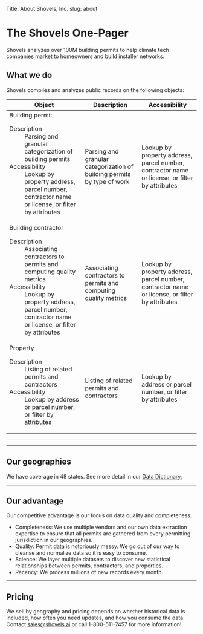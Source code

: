 Title: About Shovels, Inc.
slug: about

<div class="py-24">
  <div class="mx-auto max-w-7xl px-6">
    <div class="max-w-md">
      <h1 class="mt-2 text-4xl font-bold tracking-tight text-amber-300">The Shovels One-Pager</h1>
      <p class="mt-10 text-lg leading-6 text-stone-200">Shovels analyzes over 100M building permits to help climate tech companies market to homeowners and build installer networks.</p>
    </div>
  </div>
</div>

<div id="about-contentss" class="bg-lime-50 py-8">
  <div class="mx-auto max-w-7xl px-6">
    <article class="flex flex-col md:flex-row my-12">
      <!-- left -->
      <div class="lg:w-96 mr-10">
        <h2 class="text-lg font-bold text-emerald-800 tracking-wide uppercase">What we do</h2>
      </div>
      <!-- right -->
      <div class="max-w-2xl">
        <p class="mt-2 font-medium text-gray-900 max-w-lg">Shovels compiles and analyzes public records on the following objects:</p>
        <table class="min-w-full divide-y divide-gray-300 mt-10 max-w-2xl">
          <thead>
            <tr>
              <th scope="col" class="text-left text-base font-semibold text-stone-400 uppercase sm:pl-0">Object
              </th>
              <th scope="col" class="hidden px-3 text-left text-base font-semibold text-stone-400 uppercase lg:table-cell">
                Description</th>
              <th scope="col" class="hidden px-3 text-left text-base font-semibold text-stone-400 uppercase sm:table-cell">
                Accessibility</th>
            </tr>
          </thead>
          <tbody class="divide-y divide-gray-200">
            <tr>
              <td
                class="w-full max-w-0 py-4 text-base font-medium text-black sm:w-auto sm:max-w-none sm:pl-0">
                Building permit
                <dl class="font-normal lg:hidden">
                  <dt class="sr-only">Description</dt>
                  <dd class="mt-1 text-gray-700">Parsing and granular categorization of building permits</dd>
                  <dt class="sr-only sm:hidden">Accessibility</dt>
                  <dd class="mt-1 text-gray-500 sm:hidden">Lookup by property address, parcel number, contractor name or license, or filter by attributes</dd>
                </dl>
              </td>
              <td class="hidden px-3 py-4 text-base text-gray-500 lg:table-cell">Parsing and granular categorization of building permits by type of work</td>
              <td class="hidden px-3 py-4 text-base text-gray-500 sm:table-cell">Lookup by property address, parcel number, contractor name or license, or filter by attributes</td>
            </tr>
            <tr>
              <td
                class="w-full max-w-0 py-4 text-base font-medium text-black sm:w-auto sm:max-w-none sm:pl-0">
                Building contractor
                <dl class="font-normal lg:hidden">
                  <dt class="sr-only">Description</dt>
                  <dd class="mt-1 text-gray-700">Associating contractors to permits and computing quality metrics
                  </dd>
                  <dt class="sr-only sm:hidden">Accessibility</dt>
                  <dd class="mt-1 text-gray-500 sm:hidden">Lookup by property address, parcel number, contractor name or license, or filter by attributes</dd>
                </dl>
              </td>
              <td class="hidden px-3 py-4 text-base text-gray-500 lg:table-cell">Associating contractors to permits and computing quality metrics</td>
              <td class="hidden px-3 py-4 text-base text-gray-500 sm:table-cell">Lookup by property address, parcel number, contractor name or license, or filter by attributes</td>
            </tr>
            <tr>
              <td
                class="w-full max-w-0 py-4 text-base font-medium text-black sm:w-auto sm:max-w-none sm:pl-0">
                Property
                <dl class="font-normal lg:hidden">
                  <dt class="sr-only">Description</dt>
                  <dd class="mt-1 text-gray-700">Listing of related permits and contractors</dd>
                  <dt class="sr-only sm:hidden">Accessibility</dt>
                  <dd class="mt-1 text-gray-500 sm:hidden">Lookup by address or parcel number, or filter by attributes</dd>
                </dl>
              </td>
              <td class="hidden px-3 py-4 text-base text-gray-500 lg:table-cell">Listing of related permits and contractors
              </td>
              <td class="hidden px-3 py-4 text-base text-gray-500 sm:table-cell">Lookup by address or parcel number, or filter by attributes</td>
            </tr>
          </tbody>
        </table>
        <hr class="border border-stone-200">
      </div>
    </article>
    <hr class="border-2 border-gray-900 my-12">
    <article class="flex flex-col md:flex-row my-12">
      <!-- left -->
      <div class="lg:w-96 mr-10">
        <h2 class="text-lg font-bold text-emerald-800 tracking-wide uppercase">Our geographies</h2>
      </div>
      <!-- right -->
      <div class="max-w-2xl">
        <p class="mt-2 text-base text-gray-700">We have coverage in 48 states. See more detail in our <a href="https://docs.google.com/spreadsheets/d/1qiIxx37_-6vGfGp2i5pXv4w2FdsLsShjCqSVO5v6OMQ/edit#gid=1818227349" target="_blank" class="font-semibold hover:text-amber-500">Data Dictionary.</a></p>
      </div>
    </article>
    <hr class="border-2 border-gray-900 my-12">
    <article class="flex flex-col md:flex-row my-12">
      <!-- left -->
      <div class="lg:w-96 mr-10">
        <h2 class="text-lg font-bold text-emerald-800 tracking-wide uppercase">Our advantage</h2>
      </div>
      <!-- right -->
      <div class="max-w-2xl">
        <p class="mt-2 text-base text-gray-700">Our competitive advantage is our focus on data quality and completeness.
        </p>
        <ul class="list-disc ml-4 max-w-2xl">
          <li class="mt-3 text-base text-gray-700"><span class="font-semibold">Completeness</span>: We use multiple
            vendors and our own data extraction expertise to ensure that all permits are gathered from every permitting jurisdiction in our geographies.</li>
          <li class="mt-3 text-base text-gray-700"><span class="font-semibold">Quality</span>: Permit data is notoriously messy. We go out of our way to cleanse and normalize data so it is easy to consume.</li>
          <li class="mt-3 text-base text-gray-700"><span class="font-semibold">Science</span>: We layer multiple datasets to discover new statistical relationships between permits, contractors, and properties.</li>
          <li class="mt-3 text-base text-gray-700"><span class="font-semibold">Recency</span>: We process millions of new records every month.</li>
        </ul>
      </div>
    </article>
    <hr class="border-2 border-gray-900 my-12">
    <article class="flex flex-col md:flex-row my-12">
      <!-- left -->
      <div class="lg:w-96 mr-10">
        <h2 class="text-lg font-bold text-emerald-800 tracking-wide uppercase">Pricing</h2>
      </div>
      <!-- right -->
      <div class="max-w-2xl">
        <p class="mt-2 text-base text-gray-700">We sell by geography and pricing depends on whether historical data is included, how often you need updates, and how you consume the data. Contact <a href="mailto:sales@shovels.ai">sales@shovels.ai</a> or call 1-800-511-7457 for more information! </p>
      </div>
    </article>
  </div>
</div>